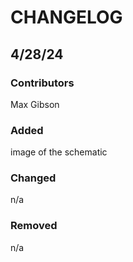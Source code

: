 # CHANGELOG

## 4/28/24 
### Contributors
Max Gibson

### Added
image of the schematic

### Changed
n/a

### Removed
n/a
